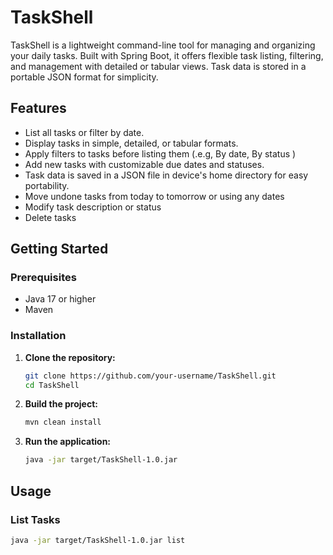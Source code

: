 # TaskShell

TaskShell is a lightweight command-line tool for managing and organizing your daily tasks. Built with Spring Boot, it offers flexible task listing, filtering, and management with detailed or tabular views. Task data is stored in a portable JSON format for simplicity.

## Features

- List all tasks or filter by date.
- Display tasks in simple, detailed, or tabular formats.
- Apply filters to tasks before listing them (.e.g, By date, By status )
- Add new tasks with customizable due dates and statuses.
- Task data is saved in a JSON file in device's home directory for easy portability.
- Move undone tasks from today to tomorrow or using any dates
- Modify task description or status
- Delete tasks

## Getting Started

### Prerequisites

- Java 17 or higher
- Maven

### Installation

1. **Clone the repository:**

    ```bash
    git clone https://github.com/your-username/TaskShell.git
    cd TaskShell
    ```

2. **Build the project:**

    ```bash
    mvn clean install
    ```

3. **Run the application:**

    ```bash
    java -jar target/TaskShell-1.0.jar
    ```

## Usage

### List Tasks

```bash
java -jar target/TaskShell-1.0.jar list
